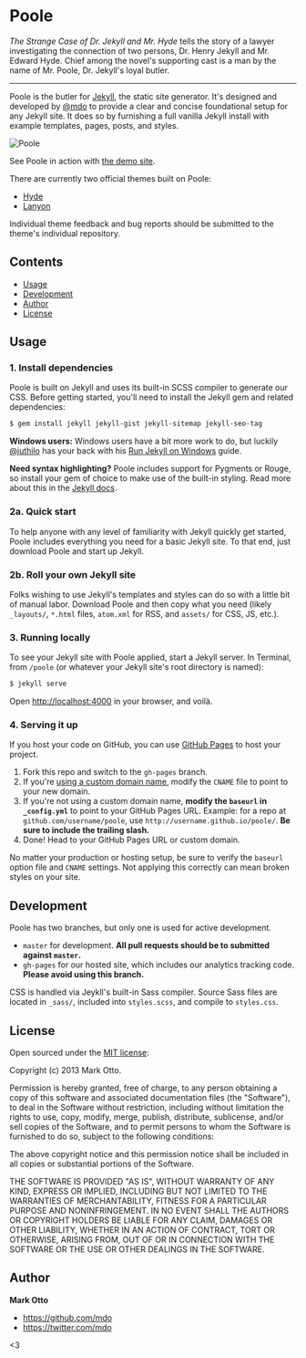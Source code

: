 # Poole

*The Strange Case of Dr. Jekyll and Mr. Hyde* tells the story of a lawyer investigating the connection of two persons, Dr. Henry Jekyll and Mr. Edward Hyde. Chief among the novel's supporting cast is a man by the name of Mr. Poole, Dr. Jekyll's loyal butler.

-----

Poole is the butler for [Jekyll](http://jekyllrb.com), the static site generator. It's designed and developed by [@mdo](https://twitter.com/mdo) to provide a clear and concise foundational setup for any Jekyll site. It does so by furnishing a full vanilla Jekyll install with example templates, pages, posts, and styles.

![Poole](https://f.cloud.github.com/assets/98681/1834359/71ae4048-73db-11e3-9a3c-df38eb170537.png)

See Poole in action with [the demo site](https://demo.getpoole.com).

There are currently two official themes built on Poole:

* [Hyde](https://hyde.getpoole.com)
* [Lanyon](https://lanyon.getpoole.com)

Individual theme feedback and bug reports should be submitted to the theme's individual repository.


## Contents

- [Usage](#usage)
- [Development](#development)
- [Author](#author)
- [License](#license)


## Usage

### 1. Install dependencies

Poole is built on Jekyll and uses its built-in SCSS compiler to generate our CSS. Before getting started, you'll need to install the Jekyll gem and related dependencies:

```bash
$ gem install jekyll jekyll-gist jekyll-sitemap jekyll-seo-tag
```

**Windows users:** Windows users have a bit more work to do, but luckily [@juthilo](https://github.com/juthilo) has your back with his [Run Jekyll on Windows](https://github.com/juthilo/run-jekyll-on-windows) guide.

**Need syntax highlighting?** Poole includes support for Pygments or Rouge, so install your gem of choice to make use of the built-in styling. Read more about this in the [Jekyll docs](https://jekyllrb.com/docs/liquid/tags/#code-snippet-highlighting).

### 2a. Quick start

To help anyone with any level of familiarity with Jekyll quickly get started, Poole includes everything you need for a basic Jekyll site. To that end, just download Poole and start up Jekyll.

### 2b. Roll your own Jekyll site

Folks wishing to use Jekyll's templates and styles can do so with a little bit of manual labor. Download Poole and then copy what you need (likely `_layouts/`, `*.html` files, `atom.xml` for RSS, and `assets/` for CSS, JS, etc.).

### 3. Running locally

To see your Jekyll site with Poole applied, start a Jekyll server. In Terminal, from `/poole` (or whatever your Jekyll site's root directory is named):

```bash
$ jekyll serve
```

Open <http://localhost:4000> in your browser, and voilà.

### 4. Serving it up

If you host your code on GitHub, you can use [GitHub Pages](https://pages.github.com) to host your project.

1. Fork this repo and switch to the `gh-pages` branch.
  1. If you're [using a custom domain name](https://help.github.com/articles/setting-up-a-custom-domain-with-github-pages), modify the `CNAME` file to point to your new domain.
  2. If you're not using a custom domain name, **modify the `baseurl` in `_config.yml`** to point to your GitHub Pages URL. Example: for a repo at `github.com/username/poole`, use `http://username.github.io/poole/`. **Be sure to include the trailing slash.**
3. Done! Head to your GitHub Pages URL or custom domain.

No matter your production or hosting setup, be sure to verify the `baseurl` option file and `CNAME` settings. Not applying this correctly can mean broken styles on your site.

## Development

Poole has two branches, but only one is used for active development.

- `master` for development.  **All pull requests should be to submitted against `master`.**
- `gh-pages` for our hosted site, which includes our analytics tracking code. **Please avoid using this branch.**

CSS is handled via Jeykll's built-in Sass compiler. Source Sass files are located in `_sass/`, included into `styles.scss`, and compile to `styles.css`.

## License

Open sourced under the [MIT license](LICENSE.md):

Copyright (c) 2013 Mark Otto.

Permission is hereby granted, free of charge, to any person obtaining a copy of this software and associated documentation files (the "Software"), to deal in the Software without restriction, including without limitation the rights to use, copy, modify, merge, publish, distribute, sublicense, and/or sell copies of the Software, and to permit persons to whom the Software is furnished to do so, subject to the following conditions:

The above copyright notice and this permission notice shall be included in all copies or substantial portions of the Software.

THE SOFTWARE IS PROVIDED "AS IS", WITHOUT WARRANTY OF ANY KIND, EXPRESS OR IMPLIED, INCLUDING BUT NOT LIMITED TO THE WARRANTIES OF MERCHANTABILITY, FITNESS FOR A PARTICULAR PURPOSE AND NONINFRINGEMENT. IN NO EVENT SHALL THE AUTHORS OR COPYRIGHT HOLDERS BE LIABLE FOR ANY CLAIM, DAMAGES OR OTHER LIABILITY, WHETHER IN AN ACTION OF CONTRACT, TORT OR OTHERWISE, ARISING FROM, OUT OF OR IN CONNECTION WITH THE SOFTWARE OR THE USE OR OTHER DEALINGS IN THE SOFTWARE.

## Author

**Mark Otto**
- <https://github.com/mdo>
- <https://twitter.com/mdo>

<3
